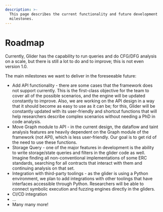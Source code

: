 ```yaml
---
description: >-
  This page describes the current functionality and future development
  milestones.
---
```


# Roadmap

Currently, Glider has the capability to run queries and do CFG/DFG analysis on a scale, but there is still a lot to do and to improve; this is not even version 1.0.

The main milestones we want to deliver in the foreseeable future:

* Add API functionality - there are some cases that the framework does not support currently. This is the first-class objective for the team to cover all of the possible scenarios, and the engine will be updated constantly to improve. Also, we are working on the API design in a way that it should become as easy to use as it can be; for this, Glider will be constantly updated with its user-friendly and shortcut functions that will help researchers describe complex scenarios without needing a PhD in code analysis.
* Move Graph module to API - in the current design, the dataflow and taint analysis features are heavily dependent on the Graph module of the framework (not API), which is less user-friendly. Our goal is to get rid of the need to use these functions.
* Storage Query - one of the major features in development is the ability to write storage/state queries and filters in the glider code as well. Imagine finding all non-conventional implementations of some ERC standards, searching for all contracts that interact with them and continuing analysis on that set.
* Integration with third-party toolings - as the glider is using a Python environment, we plan to add integrations with other toolings that have interfaces accessible through Python. Researchers will be able to connect symbolic execution and fuzzing engines directly in the gliders.
* CI/CD integration
* ...
* Many many more!
